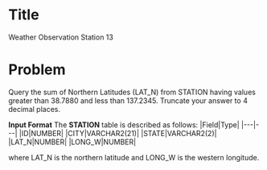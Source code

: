 ﻿
# Title
Weather Observation Station 13

# Problem
Query the sum of Northern Latitudes (LAT_N) from STATION having values greater than 38.7880 and less than 137.2345. Truncate your answer to 4 decimal places. 

**Input Format**
The **STATION** table is described as follows:
|Field|Type|
|---|---|
|ID|NUMBER|
|CITY|VARCHAR2(21)|
|STATE|VARCHAR2(2)|
|LAT_N|NUMBER|
|LONG_W|NUMBER|

where LAT_N is the northern latitude and LONG_W is the western longitude. 
